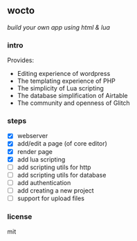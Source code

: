 ## wocto

_build your own app using html & lua_

### intro

Provides:

- Editing experience of wordpress
- The templating experience of PHP
- The simplicity of Lua scripting
- The database simplification of Airtable
- The community and openness of Glitch

### steps

- [x] webserver
- [x] add/edit a page (of core editor)
- [x] render page
- [x] add lua scripting
- [ ] add scripting utils for http
- [ ] add scripting utils for database
- [ ] add authentication
- [ ] add creating a new project
- [ ] support for upload files

### license

mit
